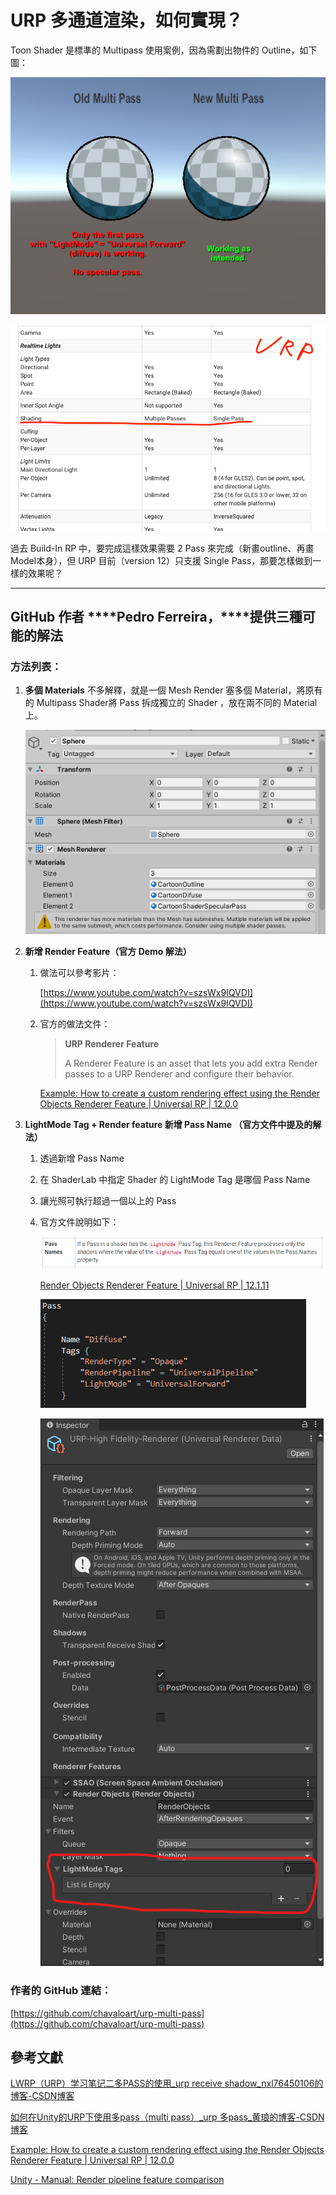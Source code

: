 # URP 多通道渲染，如何實現？

Toon Shader 是標準的 Multipass 使用案例，因為需劃出物件的 Outline，如下圖：

![Untitled](URP%20%E5%A4%9A%E9%80%9A%E9%81%93%E6%B8%B2%E6%9F%93%EF%BC%8C%E5%A6%82%E4%BD%95%E5%AF%A6%E7%8F%BE%EF%BC%9F%209db2eb2b17c1446493db4d2ba551dca0/Untitled.png)

![unity_doc_urp_vs_brp.png](URP%20%E5%A4%9A%E9%80%9A%E9%81%93%E6%B8%B2%E6%9F%93%EF%BC%8C%E5%A6%82%E4%BD%95%E5%AF%A6%E7%8F%BE%EF%BC%9F%209db2eb2b17c1446493db4d2ba551dca0/unity_doc_urp_vs_brp.png)

過去 Build-In RP 中，要完成這樣效果需要 2 Pass 來完成（新畫outline、再畫Model本身），但 URP 目前（version 12）只支援 Single Pass，那要怎樣做到一樣的效果呢？

---

## GitHub 作者 ****Pedro Ferreira，****提供三種可能的解法

### 方法列表：

1. **多個 Materials**
不多解釋，就是一個 Mesh Render 塞多個 Material，將原有的 Multipass Shader將 Pass 拆成獨立的 Shader ，放在兩不同的 Material 上。
    
    ![Untitled](URP%20%E5%A4%9A%E9%80%9A%E9%81%93%E6%B8%B2%E6%9F%93%EF%BC%8C%E5%A6%82%E4%BD%95%E5%AF%A6%E7%8F%BE%EF%BC%9F%209db2eb2b17c1446493db4d2ba551dca0/Untitled%201.png)
    
2. **新增 Render Feature（官方 Demo 解法）**
    1. 做法可以參考影片：
        
        [https://www.youtube.com/watch?v=szsWx9IQVDI](https://www.youtube.com/watch?v=szsWx9IQVDI)
        
    2. 官方的做法文件：
        
        > **URP Renderer Feature**
        > 
        > 
        > A Renderer Feature is an asset that lets you add extra Render passes to a URP Renderer and configure their behavior.
        > 
        
        [Example: How to create a custom rendering effect using the Render Objects Renderer Feature | Universal RP | 12.0.0](https://docs.unity3d.com/Packages/com.unity.render-pipelines.universal@12.0/manual/renderer-features/how-to-custom-effect-render-objects.html)
        
3. **LightMode Tag + Render feature 新增 Pass Name （官方文件中提及的解法）**
    1. 透過新增 Pass Name
    2. 在 ShaderLab 中指定 Shader 的 LightMode Tag 是哪個 Pass Name
    3. 讓光照可執行超過一個以上的 Pass
    4. 官方文件說明如下：
        
        ![Untitled](URP%20%E5%A4%9A%E9%80%9A%E9%81%93%E6%B8%B2%E6%9F%93%EF%BC%8C%E5%A6%82%E4%BD%95%E5%AF%A6%E7%8F%BE%EF%BC%9F%209db2eb2b17c1446493db4d2ba551dca0/Untitled%202.png)
        
        [Render Objects Renderer Feature | Universal RP | 12.1.11](https://docs.unity3d.com/Packages/com.unity.render-pipelines.universal@12.1/manual/renderer-features/renderer-feature-render-objects.html)
        
        ![Untitled](URP%20%E5%A4%9A%E9%80%9A%E9%81%93%E6%B8%B2%E6%9F%93%EF%BC%8C%E5%A6%82%E4%BD%95%E5%AF%A6%E7%8F%BE%EF%BC%9F%209db2eb2b17c1446493db4d2ba551dca0/Untitled%203.png)
        
        ![u3d_render_feature.png](URP%20%E5%A4%9A%E9%80%9A%E9%81%93%E6%B8%B2%E6%9F%93%EF%BC%8C%E5%A6%82%E4%BD%95%E5%AF%A6%E7%8F%BE%EF%BC%9F%209db2eb2b17c1446493db4d2ba551dca0/u3d_render_feature.png)
        

### 作者的 GitHub 連結：

[https://github.com/chavaloart/urp-multi-pass](https://github.com/chavaloart/urp-multi-pass)

## 參考文獻

[LWRP（URP）学习笔记二多PASS的使用_urp receive shadow_nxl76450106的博客-CSDN博客](https://blog.csdn.net/nxl76450106/article/details/101290283)

[如何在Unity的URP下使用多pass（multi pass）_urp 多pass_黄琅的博客-CSDN博客](https://blog.csdn.net/zakerhero/article/details/106264067)

[Example: How to create a custom rendering effect using the Render Objects Renderer Feature | Universal RP | 12.0.0](https://docs.unity3d.com/Packages/com.unity.render-pipelines.universal@12.0/manual/renderer-features/how-to-custom-effect-render-objects.html)

[Unity - Manual:  Render pipeline feature comparison](https://docs.unity3d.com/2021.3/Documentation/Manual/render-pipelines-feature-comparison.html)